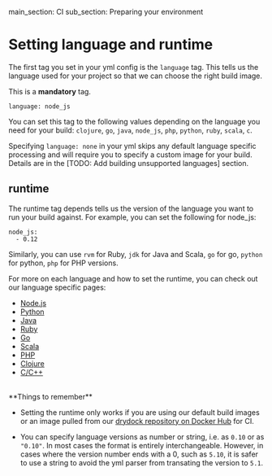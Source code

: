 main_section: CI
sub_section: Preparing your environment

# Setting language and runtime

The first tag you set in your yml config is the `language` tag. This tells us the language used for your project so that we can choose the right build image.

This is a **mandatory** tag.

```
language: node_js
```

You can set this tag to the following values depending on the language you need for your build: `clojure`, `go`, `java`, `node_js`, `php`, `python`, `ruby`, `scala`, `c`.

Specifying ```language: none``` in your yml skips any default language specific processing and will require you to specify a custom image for your build. Details are in the [TODO: Add building unsupported languages] section.

## runtime

The runtime tag depends tells us the version of the language you want to run your build against. For example, you can set the following for node_js:

```
node_js:
  - 0.12
```
Similarly, you can use `rvm` for Ruby, `jdk` for Java and Scala, `go` for go, `python` for python, `php` for PHP versions.

For more on each language and how to set the runtime, you can check out our language specific pages:

- <i class="ion-ios-minus-empty"> </i>[Node.js](nodejs-continuous-integration.md)
- <i class="ion-ios-minus-empty"> </i>[Python](python-continuous-integration.md)
- <i class="ion-ios-minus-empty"> </i>[Java](java-continuous-integration.md)
- <i class="ion-ios-minus-empty"> </i>[Ruby](ruby-continuous-integration.md)
- <i class="ion-ios-minus-empty"> </i>[Go](go-continuous-integration.md)
- <i class="ion-ios-minus-empty"> </i>[Scala](scala-continuous-integration.md)
- <i class="ion-ios-minus-empty"> </i>[PHP](php-continuous-integration.md)
- <i class="ion-ios-minus-empty"> </i>[Clojure](clojure-continuous-integration.md)
- <i class="ion-ios-minus-empty"> </i>[C/C++](cpp-continuous-integration.md)

<br>
**Things to remember**

- <i class="ion-ios-minus-empty"> </i>Setting the runtime only works if you are using our default build images or an image pulled from our [drydock repository on Docker Hub](https://hub.docker.com/u/drydock/) for CI.

- <i class="ion-ios-minus-empty"> </i>You can specify language versions as number or string, i.e. as `0.10` or as `"0.10"`. In most cases the format is entirely interchangeable. However, in cases where the version number ends with a 0, such as `5.10`, it is safer to use a string to avoid the yml parser from transating the version to `5.1`.
